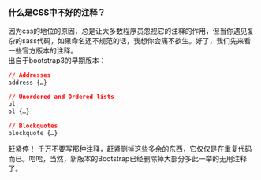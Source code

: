 ### 什么是CSS中不好的注释？    
因为css的地位的原因，总是让大多数程序员忽视它的注释的作用，但当你遇见复杂的sass代码，如果命名还不规范的话，我想你会痛不欲生。好了，我们先来看一些官方版本的注释。    
出自于bootstrap3的早期版本：

```css
// Addresses
address {…}

// Unordered and Ordered lists
ul,
ol {…}

// Blockquotes
blockquote {…}
```
赶紧停！
千万不要写那种注释，赶紧删掉这些多余的东西，它仅仅是在重复代码而已。哈哈，当然，新版本的Bootstrap已经删除掉大部分多此一举的无用注释了。